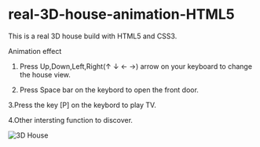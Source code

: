 real-3D-house-animation-HTML5
=============================

This is a real 3D house build with HTML5 and CSS3.


Animation effect

1. Press Up,Down,Left,Right(↑ ↓ ← →) arrow on your keyboard to change the house view.

2. Press Space bar on the keybord to open the front door.

3.Press the key [P] on the keybord to play TV.

4.Other intersting function to discover.


![3D House](https://github.com/andyforever/Resources/blob/master/imgs/3d.gif?raw=true)
